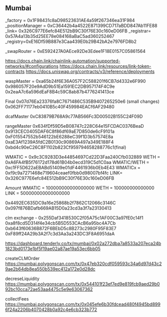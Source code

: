 ## Mumbai

\_factory = 0x1F98431c8aD98523631AE4a59f267346ea31F984
\_positionManager = 0xC36442b4a4522E871399CD717aBDD847Ab11FE88
\_link= 0x326C977E6efc84E512bB9C30f76E30c160eD06FB
\_registrar= 0x57A4a13b35d25EE78e084168aBaC5ad360252467
\_registry=0xE16Df59B887e3Caa439E0b29B42bA2e7976FD8b2

\_swapRouter = 0xE592427A0AEce92De3Edee1F18E0157C05861564

https://docs.chain.link/chainlink-automation/supported-networks/#configurations
https://docs.chain.link/resources/link-token-contracts
https://docs.uniswap.org/contracts/v3/reference/deployments

waspMaster = 0xa65b24f6E36A057F2C588201f6CB7d4332e6F990
0x986057F20e9AdD9b51Ea1591EC2DB957174F4C9e
0x2eaA7c6a596dEaF8B4c59C8ab87b4776241413ce

Final
0x07d76Ea23376fa8C7671486C535B9407265250e6 (small changes)
0x062FF71177eb0410B5c40F459984EACf6AF29480

dcafMaster
0xC83879B768A9c77AB566Fc3D00502B155C24F09D

rangeMaster
0x634fDf59D5eB08747c228C64e15FCDAC0376BeaD
0x913CEC0405DAF6C8f86df69aE7D850de6cF9101a
0xF015547552b546122bE6288eC39f1D3b57574E8a
0xaE3Af1239A5fdC2B0130c90869A497a349E188F4
0xbd4c90eC26C8F1102b823Cf959794658288776c1(final)

WMATIC = 0x9c3C9283D3e44854697Cd22D3Faa240Cfb032889
WETH = 0xA6FA4fB5f76172d178d61B04b0ecd319C5d1C0aa
WMATIC/WETH = 0xc1FF5D622aEBABd51409e01dF4461936b0Eb4E43
WMATICx = 0xf9c9a7271468e719604ceaef0fbb0d98007bf4fc
LINK= 0x326C977E6efc84E512bB9C30f76E30c160eD06FB

Amount
WMATIC = 100000000000000000
WETH = 100000000000000
LINK = 500000000000000000

0x4492EC635DC9a16e25868b2f7862C12066c3146C
0x097f876BDafb669AB15D0a23cd3a3f7a23130413

clm exchange - 0x255Daf3418530C2f05A75c1AF00C3a97fE0c14f1
0xa8f8cd5D314f4e34cb5B5D553CAcB6a95bc4A7Cb
0xb643f60636B872F6BEbD5c8B273c2980F95F83E7
0xF89ff24A29b3A2f7c3d3Aa3a243DC3F8A6951daA

https://dashboard.tenderly.co/tx/mumbai/0x02a272dba7a8533a207eca24b1823bd0173e1bf5f19ae02a87ae19a53ec6bb05

createCLMOrder
https://mumbai.polygonscan.com/tx/0x47eb320cdf059593c34a6d97d43c29ae2b64db8ea550b539ec412a172e0d28dc

decreseLiquidity
https://mumbai.polygonscan.com/tx/0x544101f23ef7ed9e819fcb9aed29b092bc10cca72ae53aa4475c5e9e63067362

collectFees
https://mumbai.polygonscan.com/tx/0x045efe6b30fdcead480f4945bd8996f24a2206b4070428b0a92c4e6cb323b772
